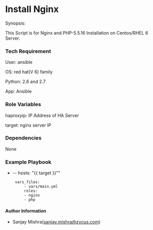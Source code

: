 # Install Nginx

Synopsis:

This Script is for Nginx and PHP-5.5.16 Installation on Centos/RHEL 6 Server.

### Tech Requirement

User: ansible

OS: red hat(V 6) family

Python:  2.6 and 2.7

App: Ansible

### Role Variables

haproxyip: IP Address of HA Server

target: nginx server IP

### Dependencies

None

### Example Playbook

 - -- hosts:  "{{ target }}"" 
 
        vars_files:
            - vars/main.yml
            roles:
            - nginx
            - php
            
#### Author Information

- Sanjay Mishra(sanjay.mishra@zycus.com)
